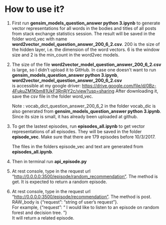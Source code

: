 # How to use it?

1. First run **gensim_models_question_answer python 3.ipynb** to generate vector representations for all words in the bodies and 
titles of all posts from stack exchange statistics session. The result will be saved in the folder word_vec with name 
**word2vector_model_question_answer_200_6_2.csv**. 200 is the size of the hidden layer, i.e. the dimension of the word vectors. 
6 is the window size and 2 is the min_count in the word2vec models.  

2. The size of the file **word2vector_model_question_answer_200_6_2.csv** is large, so I didn’t upload it to GitHub. 
In case one doesn’t want to run **gensim_models_question_answer python 3.ipynb**, **word2vector_model_question_answer_200_6_2.csv**  
is accessible at my google driver: https://drive.google.com/file/d/0Bz-4FukuZM1Kbm81UkF3RnRjY2c/view?usp=sharing
After downloading it, save the csv file in the folder word_vec.

    Note : vocab_dict_question_answer_200_6_2 in the folder vocab_dic is also generated from **gensim_models_question_answer       python 3.ipynb**. Since its size is small, it has already been uploaded at github. 

3. To get the lastest episodes, run **episodes_all.ipynb** to get vector representations of all episodes. They will be saved in the folder **episode_vec**. Make sure that there are 179 episodes before 10/3/2017.

    The files in the folders episode_vec and text are generated from **episodes_all.ipynb**.

4. Then in terminal run **api_episode.py** 

5. At rest console, type in the request url “http://0.0.0.0:3500/episode/random_recommendation”. The method is get. 
It is expected to return a random episode. 

6. At rest console, type in the request url “http://0.0.0.0:3500/episode/recommendation”. The method is post. 
RAW_body is {“request”: “string of user’s request”}.  
For example, {“request”: “ I would like to listen to an episode on random forest and decision tree. ”}  
It will return a related episode.
